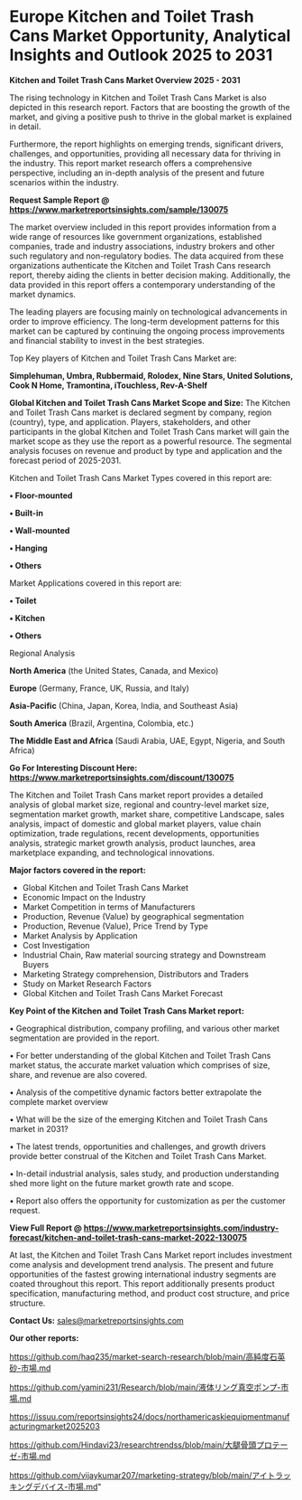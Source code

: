 # Europe Kitchen and Toilet Trash Cans Market Opportunity, Analytical Insights and Outlook 2025 to 2031

<Strong> Kitchen and Toilet Trash Cans Market Overview 2025 - 2031</strong>

The rising technology in Kitchen and Toilet Trash Cans Market is also depicted in this research report. Factors that are boosting the growth of the market, and giving a positive push to thrive in the global market is explained in detail.

Furthermore, the report highlights on emerging trends, significant drivers, challenges, and opportunities, providing all necessary data for thriving in the industry. This report market research offers a comprehensive perspective, including an in-depth analysis of the present and future scenarios within the industry.

<strong>Request Sample Report @ <a href=https://www.marketreportsinsights.com/sample/130075>https://www.marketreportsinsights.com/sample/130075</a></strong>

The market overview included in this report provides information from a wide range of resources like government organizations, established companies, trade and industry associations, industry brokers and other such regulatory and non-regulatory bodies. The data acquired from these organizations authenticate the Kitchen and Toilet Trash Cans research report, thereby aiding the clients in better decision making. Additionally, the data provided in this report offers a contemporary understanding of the market dynamics.

The leading players are focusing mainly on technological advancements in order to improve efficiency. The long-term development patterns for this market can be captured by continuing the ongoing process improvements and financial stability to invest in the best strategies.

Top Key players of Kitchen and Toilet Trash Cans Market are:

<strong>Simplehuman, Umbra, Rubbermaid, Rolodex, Nine Stars, United Solutions, Cook N Home, Tramontina, iTouchless, Rev-A-Shelf</strong>

<strong><b>Global Kitchen and Toilet Trash Cans Market Scope and Size:</b></strong>
The Kitchen and Toilet Trash Cans market is declared segment by company, region (country), type, and application. Players, stakeholders, and other participants in the global Kitchen and Toilet Trash Cans market will gain the market scope as they use the report as a powerful resource. The segmental analysis focuses on revenue and product by type and application and the forecast period of 2025-2031.

Kitchen and Toilet Trash Cans Market Types covered in this report are:

<strong>• Floor-mounted

• Built-in

• Wall-mounted

• Hanging

• Others</strong>

Market Applications covered in this report are:

<strong>• Toilet

• Kitchen

• Others</strong> 

Regional Analysis

<strong>North America</strong> (the United States, Canada, and Mexico)

<strong>Europe</strong> (Germany, France, UK, Russia, and Italy)

<strong>Asia-Pacific</strong> (China, Japan, Korea, India, and Southeast Asia)

<strong>South America</strong> (Brazil, Argentina, Colombia, etc.)

<strong>The Middle East and Africa</strong> (Saudi Arabia, UAE, Egypt, Nigeria, and South Africa)

<strong>Go For Interesting Discount Here: <a href=https://www.marketreportsinsights.com/discount/130075>https://www.marketreportsinsights.com/discount/130075</a></strong>

The Kitchen and Toilet Trash Cans market report provides a detailed analysis of global market size, regional and country-level market size, segmentation market growth, market share, competitive Landscape, sales analysis, impact of domestic and global market players, value chain optimization, trade regulations, recent developments, opportunities analysis, strategic market growth analysis, product launches, area marketplace expanding, and technological innovations.

<strong><b>Major factors covered in the report:</b></strong>
<ul>
  <li>Global Kitchen and Toilet Trash Cans Market </li>
  <li>Economic Impact on the Industry</li>
  <li>Market Competition in terms of Manufacturers</li>
  <li>Production, Revenue (Value) by geographical segmentation</li>
  <li>Production, Revenue (Value), Price Trend by Type</li>
  <li>Market Analysis by Application</li>
  <li>Cost Investigation</li>
  <li>Industrial Chain, Raw material sourcing strategy and Downstream Buyers</li>
  <li>Marketing Strategy comprehension, Distributors and Traders</li>
  <li>Study on Market Research Factors</li>
  <li>Global Kitchen and Toilet Trash Cans Market Forecast</li>
</ul>

<strong><b>Key Point of the Kitchen and Toilet Trash Cans Market report:</b></strong>

• Geographical distribution, company profiling, and various other market segmentation are provided in the report.

• For better understanding of the global Kitchen and Toilet Trash Cans market status, the accurate market valuation which comprises of size, share, and revenue are also covered.

• Analysis of the competitive dynamic factors better extrapolate the complete market overview

• What will be the size of the emerging Kitchen and Toilet Trash Cans market in 2031?

• The latest trends, opportunities and challenges, and growth drivers provide better construal of the Kitchen and Toilet Trash Cans Market.

• In-detail industrial analysis, sales study, and production understanding shed more light on the future market growth rate and scope.

• Report also offers the opportunity for customization as per the customer request.

<strong><b>View Full Report @ <a href=https://www.marketreportsinsights.com/industry-forecast/kitchen-and-toilet-trash-cans-market-2022-130075>https://www.marketreportsinsights.com/industry-forecast/kitchen-and-toilet-trash-cans-market-2022-130075</a></b></strong>


At last, the Kitchen and Toilet Trash Cans Market report includes investment come analysis and development trend analysis. The present and future opportunities of the fastest growing international industry segments are coated throughout this report. This report additionally presents product specification, manufacturing method, and product cost structure, and price structure.

<strong>Contact Us:</strong>
sales@marketreportsinsights.com

<strong>Our other reports:</strong>

<a href=https://github.com/haq235/market-search-research/blob/main/高純度石英砂-市場.md>https://github.com/haq235/market-search-research/blob/main/高純度石英砂-市場.md</a>

<a href=https://github.com/yamini231/Research/blob/main/液体リング真空ポンプ-市場.md>https://github.com/yamini231/Research/blob/main/液体リング真空ポンプ-市場.md</a>

<a href=https://issuu.com/reportsinsights24/docs/northamericaskiequipmentmanufacturingmarket2025203>https://issuu.com/reportsinsights24/docs/northamericaskiequipmentmanufacturingmarket2025203</a>

<a href=https://github.com/Hindavi23/researchtrendss/blob/main/大腿骨頭プロテーゼ-市場.md>https://github.com/Hindavi23/researchtrendss/blob/main/大腿骨頭プロテーゼ-市場.md</a>

<a href=https://github.com/vijaykumar207/marketing-strategy/blob/main/アイトラッキングデバイス-市場.md>https://github.com/vijaykumar207/marketing-strategy/blob/main/アイトラッキングデバイス-市場.md</a>"
